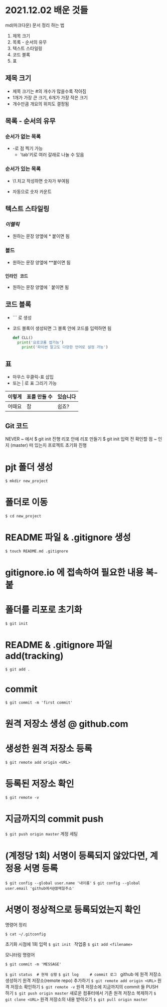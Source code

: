 # 2021.12.02 배운 것들

md(마크다운) 문서 정리 하는 법

1. 제목 크기
2. 목록 - 순서의 유무
3. 텍스트 스타일링
4. 코드 블록
5. 표

## 제목 크기

- 제목 크기는 \#의 개수가 많을수록 작아짐
- 1개가 가장 큰 크기, 6개가 가장 작은 크기
- 개수만큼 개요의 위치도 결정됨

## 목록 - 순서의 유무

### 순서가 없는 목록

- \-로 점 찍기 가능
  - 'tab'키로 여러 갈래로 나눌 수 있음

### 순서가 있는 목록

- \1.치고 작성하면 숫자가 부여됨

- 자동으로 숫자 카운트

## 텍스트 스타일링

### *이렐릭*

- 원하는 문장 양옆에 \* 붙이면 됨

### **볼드**

- 원하는 문장 양옆에 \**붙이면 됨

### `인라인 코드`

- 원하는 문장 양옆에 \` 붙이면 됨

## 코드 블록

- \``` 로 생성

- 코드 블록이 생성되면 그 블록 안에 코드를 입력하면 됨

  ```python
  def CLL()
  	print('요로코롬 쌉가능')
      print('파이썬 말고도 다양한 언어로 설정 가능')
  ```

  

## 표

- 마우스 우클릭-표 삽입
- 또는 \| 로 표 그리기 가능

| 이렇게 | 표를 만들 수 | 있습니다 |
| ------ | ------------ | -------- |
| 어때요 | 참           | 쉽죠?    |

## Git 코드

NEVER
~ 에서 $ git init 진행
리포 안에 리포 만들기
$ git init 입력 전 확인할 점
~ 인지
(master) 떠 있는지
프로젝트 초기화 진행
# pjt 폴더 생성
`$ mkdir new_project`

# 폴더로 이동
`$ cd new_project`

# README 파일 & .gitignore 생성
`$ touch README.md .gitignore`

# gitignore.io 에 접속하여 필요한 내용 복-붙

# 폴더를 리포로 초기화
`$ git init`

# README & .gitignore 파일 add(tracking)
`$ git add .`

# commit
`$ git commit -m 'first commit'`

# 원격 저장소 생성 @ github.com
# 생성한 원격 저장소 등록
`$ git remote add origin <URL>`

# 등록된 저장소 확인
`$ git remote -v`

# 지금까지의 commit push
`$ git push origin master`
계정 세팅

# (계정당 1회) 서명이 등록되지 않았다면, 계정용 서명 등록
`$ git config --global user.name '내이름'`
`$ git config --global user.email 'github에서@쓸메일주소'`

# 서명이 정상적으로 등록되었는지 확인
명령어 정리

`$ cat ~/.gitconfig ` 

초기화 시점에 1회 입력
`$ git init `
작업중
`$ git add <filename>`

모니터링 명령어

`$ git commit -m 'MESSAGE'`

`$ git status  # 현재 상황`
`$ git log     # commit 로그 `
github 에 원격 저장소 생성하기
원격 저장소(remote repo) 추가하기
`$ git remote add origin <URL>`
원격 저장소 확인하기
`$ git remote -v`
원격 저장소에 지금까지의 commit 들 PUSH 하기
`$ git push origin master`
새로운 컴퓨터에서 기존 원격 저장소 복제하기
`$ git clone <URL>`
원격 저장소의 내용 받아오기
`$ git pull origin master`